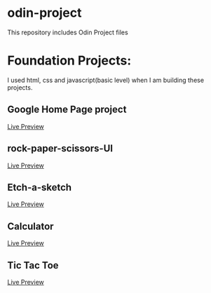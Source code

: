 # odin-project
This repository includes Odin Project files
# Foundation Projects: 
I used html, css and javascript(basic level) when I am building these projects.
## Google Home Page project 
[Live Preview](https://mustafatrkylmz.github.io/odin-project/google-home-page/)

## rock-paper-scissors-UI
[Live Preview](https://mustafatrkylmz.github.io/odin-project/rock-paper-sc%C4%B1ssors-UI/)

## Etch-a-sketch
[Live Preview](https://mustafatrkylmz.github.io/odin-project/etch-a-sketch/)
## Calculator
[Live Preview](https://mustafatrkylmz.github.io/odin-project/calculator/)
## Tic Tac Toe
[Live Preview](https://mustafatrkylmz.github.io/odin-project/tic-tac-toe/)
